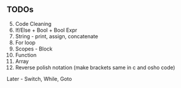 ## TODOs

5. Code Cleaning
6. If/Else + Bool + Bool Expr
7. String - print, assign, concatenate
8. For loop
9. Scopes - Block
10. Function
11. Array
12. Reverse polish notation (make brackets same in c and osho code)

Later - Switch, While, Goto
